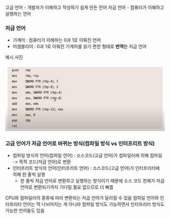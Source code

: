 고급 언어 - 개발자가 이해하고 작성하기 쉽게 만든 언어
저급 언어 - 컴퓨터가 이해하고 실행하는 언어

### 저급 언어
- 기계어 : 컴퓨터가 이해하는 0과 1로 이뤄진 언어
- 어셈블리어 : 0과 1로 이뤄진 기계어를 읽기 편한 형태로 **번역**한 저급 언어

예시 사진

![](../../README_resources/Pasted%20image%2020240109101913.png)
### 고급 언어가 저급 언어로 바뀌는 방식(컴파일 방식 vs 인터프리트 방식)
- 컴파일 방식의 언어(컴파일 언어) : 소스코드(고급 언어)가 컴파일러에 의해 컴파일 -> 목적 코드(저급 언어)로 변환
- 인터프리트 방식의 언어(인터프리트 언어) : 소스코드(고급 언어)가 인터프리터에 의해 한 줄씩 실행
	-  한 줄씩 저급 언어로 변환하고 실행하는 방식이기 때문에 소스 코드 전체가 저급 언어로 변환되기까지 기다릴 필요 없으므로 더 빠름

CPU와 컴파일러의 종류에 따라 변환되는 저급 언어가 달라질 수 있음
컴파일 언어와 인터프리터 언어는 딱 나뉘어지는 게 아니라 컴파일 방식도 가능하면서 인터프리터 방식도 가능한 언어들도 있음